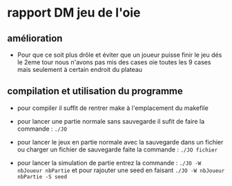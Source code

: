 # rapport DM jeu de l'oie

## amélioration

- Pour que ce soit plus drôle et éviter que un joueur puisse finir le jeu dés le 2eme tour nous n'avons pas mis des cases oie toutes les 9 cases mais seulement à certain endroit du plateau

## compilation et utilisation du programme

- pour compiler il suffit de rentrer make à l'emplacement du makefile

- pour lancer une partie normale sans sauvegarde il sufit de faire la commande :  ```./JO```

- pour lancer le jeux en partie normale avec la sauvegarde dans un fichier ou charger un fichier de sauvegarde faite la commande : ```./JO fichier```

- pour lancer la simulation de partie entrez la commande : ```./JO -W nbJoueur nbPartie``` et pour rajouter une seed en faisant ```./JO -W nbJoueur nbPartie -S seed```